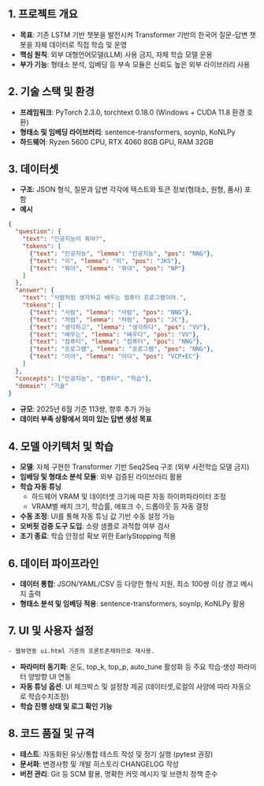 ## 1. 프로젝트 개요

- **목표**: 기존 LSTM 기반 챗봇을 발전시켜 Transformer 기반의 한국어 질문-답변 챗봇을 자체 데이터로 직접 학습 및 운영
- **핵심 원칙**: 외부 대형언어모델(LLM) 사용 금지, 자체 학습 모델 운용
- **부가 기능**: 형태소 분석, 임베딩 등 부속 모듈은 신뢰도 높은 외부 라이브러리 사용

## 2. 기술 스택 및 환경

- **프레임워크**: PyTorch 2.3.0, torchtext 0.18.0 (Windows + CUDA 11.8 환경 호환)
- **형태소 및 임베딩 라이브러리**: sentence-transformers, soynlp, KoNLPy
- **하드웨어**: Ryzen 5600 CPU, RTX 4060 8GB GPU, RAM 32GB

## 3. 데이터셋

- **구조**: JSON 형식, 질문과 답변 각각에 텍스트와 토큰 정보(형태소, 원형, 품사) 포함
- **예시**

```json
{
  "question": {
    "text": "인공지능이 뭐야?",
    "tokens": [
      {"text": "인공지능", "lemma": "인공지능", "pos": "NNG"},
      {"text": "이", "lemma": "이", "pos": "JKS"},
      {"text": "뭐야", "lemma": "뭐야", "pos": "NP"}
    ]
  },
  "answer": {
    "text": "사람처럼 생각하고 배우는 컴퓨터 프로그램이야.",
    "tokens": [
      {"text": "사람", "lemma": "사람", "pos": "NNG"},
      {"text": "처럼", "lemma": "처럼", "pos": "JC"},
      {"text": "생각하고", "lemma": "생각하다", "pos": "VV"},
      {"text": "배우는", "lemma": "배우다", "pos": "VV"},
      {"text": "컴퓨터", "lemma": "컴퓨터", "pos": "NNG"},
      {"text": "프로그램", "lemma": "프로그램", "pos": "NNG"},
      {"text": "이야", "lemma": "이다", "pos": "VCP+EC"}
    ]
  },
  "concepts": ["인공지능", "컴퓨터", "학습"],
  "domain": "기술"
}

```

- **규모**: 2025년 6월 기준 113쌍, 향후 추가 가능
- **데이터 부족 상황에서 의미 있는 답변 생성 목표**

## 4. 모델 아키텍처 및 학습

- **모델**: 자체 구현한 Transformer 기반 Seq2Seq 구조 (외부 사전학습 모델 금지)
- **임베딩 및 형태소 분석 모듈**: 외부 검증된 라이브러리 활용
- **학습 자동 튜닝**
    - 하드웨어 VRAM 및 데이터셋 크기에 따른 자동 하이퍼파라미터 조정
    - VRAM별 배치 크기, 학습률, 에포크 수, 드롭아웃 등 자동 결정
- **수동 조정**: UI를 통해 자동 튜닝 값 기반 수동 설정 가능
- **오버핏 검증 도구 도입**: 소량 샘플로 과적합 여부 검사
- **조기 종료**: 학습 안정성 확보 위한 EarlyStopping 적용

## 6. 데이터 파이프라인

- **데이터 통합**: JSON/YAML/CSV 등 다양한 형식 지원, 최소 100쌍 이상 경고 메시지 출력
- **형태소 분석 및 임베딩 적용**: sentence-transformers, soynlp, KoNLPy 활용

## 7. UI 및 사용자 설정 

    - 웹뷰연동 ui.html 기존의 프론트존재하므로 재사용.

- **파라미터 동기화**: 온도, top_k, top_p, auto_tune 활성화 등 주요 학습·생성 파라미터 양방향 UI 연동
- **자동 튜닝 옵션**: UI 체크박스 및 설정창 제공 (데이터셋,로컬의 사양에 따라 자동으로 학습수치조정)
- **학습 진행 상태 및 로그 확인 기능**

## 8. 코드 품질 및 규격

- **테스트**: 자동화된 유닛/통합 테스트 작성 및 정기 실행 (pytest 권장)
- **문서화**: 변경사항 및 개발 히스토리 CHANGELOG 작성
- **버전 관리**: Git 등 SCM 활용, 명확한 커밋 메시지 및 브랜치 정책 준수